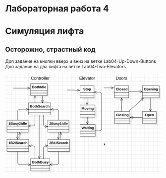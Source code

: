 # Лабораторная работа 4
# Симуляция лифта
## Осторожно, страстный код

Доп задание на кнопки вверх и вниз на ветке Lab04-Up-Down-Buttons
Доп задание на два лифта на ветке Lab04-Two-Elevators

<img src="./States.png"/>
